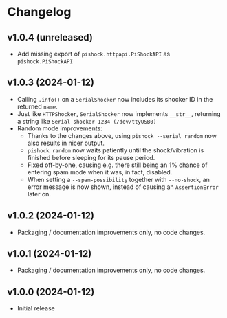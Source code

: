 # Changelog

## v1.0.4 (unreleased)

- Add missing export of `pishock.httpapi.PiShockAPI` as `pishock.PiShockAPI`

## v1.0.3 (2024-01-12)

- Calling `.info()` on a `SerialShocker` now includes its shocker ID in the returned `name`.
- Just like `HTTPShocker`, `SerialShocker` now implements `__str__`, returning a string like `Serial shocker 1234 (/dev/ttyUSB0)`
- Random mode improvements:
    * Thanks to the changes above, using `pishock --serial random` now also results in nicer output.
    * `pishock random` now waits patiently until the shock/vibration is finished before sleeping for its pause period.
    * Fixed off-by-one, causing e.g. there still being an 1% chance of entering spam mode when it was, in fact, disabled.
    * When setting a `--spam-possibility` together with `--no-shock`, an error message is now shown, instead of causing an `AssertionError` later on.

## v1.0.2 (2024-01-12)

- Packaging / documentation improvements only, no code changes.

## v1.0.1 (2024-01-12)

- Packaging / documentation improvements only, no code changes.

## v1.0.0 (2024-01-12)

- Initial release
